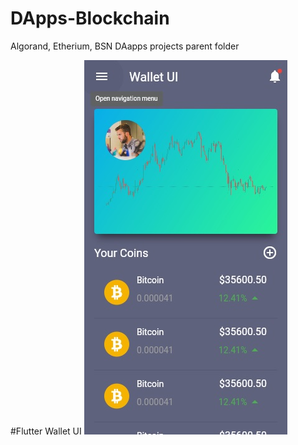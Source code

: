 # DApps-Blockchain
 Algorand, Etherium, BSN DAapps projects parent folder 
 
 
 #Flutter Wallet UI
 ![alt text](https://github.com/LevCey/DApps-Blockchain/blob/main/wallet_ui/screen_shots/home_screen.jpg?raw=true)
